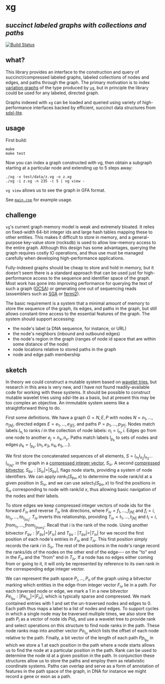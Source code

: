 # xg
## *succinct labeled graphs with collections and paths*

[![Build Status](https://travis-ci.org/vgteam/xg.svg)](https://travis-ci.org/vgteam/xg)

## what?

This library provides an interface to the construction and query of succinct/compressed labeled graphs, labeled collections of nodes and edges, and paths through the graph. The primary motivation is to index [variation graphs](https://github.com/ekg/vg#vg) of the type produced by [`vg`](https://github.com/ekg/vg), but in principle the library could be used for any labeled, directed graph.

Graphs indexed with `xg` can be loaded and queried using variety of high-performance interfaces backed by efficient, succinct data structures from [sdsl-lite](https://github.com/simongog/sdsl-lite).

## usage

First build:

```shell
make
make test
```

Now you can index a graph constructed with vg, then obtain a subgraph starting at a particular node and extending up to 5 steps away:

```shell
./xg -v test/data/z.vg -o z.xg
./xg -i z.xg -n 235 -c 5 | vg view -
```

`vg view` allows us to see the graph in GFA format.

See [`main.cpp`](https://github.com/ekg/xg/blob/master/main.cpp) for example usage.

## challenge

`vg`'s current graph memory model is weak and extremely bloated. It relies on fixed-width 64-bit integer ids and large hash tables mapping these to other entities. This makes it difficult to store in memory, and a general-purpose key-value store (rocksdb) is used to allow low-memory access to the entire graph. Although this design has some advantages, querying the graph requires costly IO operations, and thus use must be managed carefully when developing high-performance applications.

Fully-indexed graphs should be cheap to store and hold in memory, but it doesn't seem there is a standard approach that can be used just for high-performance access to the sequence and identifier space of the graph. Most work has gone into improving performance for querying the text of such a graph ([GCSA](https://github.com/jltsiren/gcsa2)) or generating one out of sequencing reads (assemblers such as [SGA](https://github.com/jts/sga) or [fermi2](https://github.com/lh3/fermi2)).

The basic requirement is a system that a minimal amount of memory to store the sequence of the graph, its edges, and paths in the graph, but still allows constant-time access to the essential features of the graph. The system should support accessing:

* the node's label (a DNA sequence, for instance, or URL)
* the node's neighbors (inbound and outbound edges)
* the node's region in the graph (ranges of node id space that are within some distance of the node)
* node locations relative to stored paths in the graph
* node and edge path membership

## sketch

In theory we could construct a mutable system based on <a href="http://arxiv.org/abs/1204.3581">wavelet tries</a>, but research in this area is very new, and I have not found readily-available code for working with these systems. It should be possible to construct mutable wavelet tries using sdsl-lite as a basis, but at present this may be too complex an objective. An immutable system seems like a straightforward thing to do.

First some definitions. We have a graph <span class="math inline"><em>G</em> = <em>N</em>, <em>E</em>, <em>P</em></span> with nodes <span class="math inline"><em>N</em> = <em>n</em><sub>1</sub>, …, <em>n</em><sub>|<em>N</em>|</sub></span>, directed edges <span class="math inline"><em>E</em> = <em>e</em><sub>1</sub>, …, <em>e</em><sub>|<em>E</em>|</sub></span>, and paths <span class="math inline"><em>P</em> = <em>p</em><sub>1</sub>, …, <em>p</em><sub>|<em>P</em>|</sub></span>. Nodes match labels <span class="math inline"><em>l</em><sub><em>n</em><sub><em>i</em></sub></sub></span> to ranks <span class="math inline"><em>i</em></span> in the collection of node labels: <span class="math inline"><em>n</em><sub><em>i</em></sub> = <em>l</em><sub><em>n</em><sub><em>i</em></sub></sub>, <em>i</em></span>. Edges go from one node to another <span class="math inline"><em>e</em><sub><em>j</em></sub> = <em>n</em><sub><em>x</em></sub>, <em>n</em><sub><em>y</em></sub></span>. Paths match labels <span class="math inline"><em>l</em><sub><em>p</em><sub><em>k</em></sub></sub></span> to sets of nodes and edges <span class="math inline"><em>p</em><sub><em>k</em></sub> = <em>l</em><sub><em>p</em><sub><em>k</em></sub></sub>, {<em>n</em><sub>1</sub>, <em>e</em><sub>3</sub>, <em>n</em><sub>4</sub>, <em>e</em><sub>5</sub>, …}</span>.

We first store the concatenated sequences of all elements, <span class="math inline"><em>S</em> = <em>l</em><sub><em>n</em><sub>1</sub></sub><em>l</em><sub><em>n</em><sub>2</sub></sub><em>l</em><sub><em>n</em><sub>3</sub></sub>…<em>l</em><sub><em>n</em><sub>|<em>N</em>|</sub></sub></span>, in the graph in a <a href="https://github.com/simongog/sdsl-lite/blob/master/include/sdsl/enc_vector.hpp#L48-L58">compressed integer vector</a>, <span class="math inline"><em>S</em><sub><em>i</em><em>v</em></sub></span>. A second <a href="https://github.com/simongog/sdsl-lite/blob/master/include/sdsl/rrr_vector.hpp">compressed bitvector</a>, <span class="math inline"><em>S</em><sub><em>b</em><em>v</em></sub> : |<em>S</em><sub><em>i</em><em>v</em></sub>|=|<em>S</em><sub><em>b</em><em>v</em></sub>|</span>, flags node starts, providing a system of node identifiers. We can apply <span class="math inline"><em>r</em><em>a</em><em>n</em><em>k</em><sub>1</sub>(<em>S</em><sub><em>b</em><em>v</em></sub>, <em>x</em>)</span> to determine the node rank/id at a given position in <span class="math inline"><em>S</em><sub><em>i</em><em>v</em></sub></span>, and we can use <span class="math inline"><em>s</em><em>e</em><em>l</em><em>e</em><em>c</em><em>t</em><sub>1</sub>(<em>S</em><sub><em>b</em><em>v</em></sub>, <em>x</em>)</span> to find the positions in <span class="math inline"><em>S</em><sub><em>i</em><em>v</em></sub></span> corresponding to node with rank/id <span class="math inline"><em>x</em></span>, thus allowing basic navigation of the nodes and their labels.

To store edges we keep compressed integer vectors of node ids for the forward <span class="math inline"><em>F</em><sub><em>i</em><em>v</em></sub></span> and reverse <span class="math inline"><em>T</em><sub><em>i</em><em>v</em></sub></span> link directions, where <span class="math inline"><em>F</em><sub><em>i</em><em>v</em></sub> = <em>f</em><sub>1</sub>, …, <em>f</em><sub>|<em>N</em>|</sub></span> and <span class="math inline"><em>f</em><sub><em>i</em></sub> = <em>i</em>, <em>t</em><em>o</em><sub><em>i</em><sub>1</sub></sub>, …, <em>t</em><em>o</em><sub><em>i</em><sub>|<em>t</em><em>o</em><sub><em>i</em></sub>|</sub></sub></span>. <span class="math inline"><em>T</em><sub><em>i</em><em>v</em></sub></span> inverts this relationship, providing <span class="math inline"><em>T</em><sub><em>i</em><em>v</em></sub> = <em>t</em><sub>1</sub>, …, <em>t</em><sub>|<em>N</em>|</sub></span> and <span class="math inline"><em>t</em><sub><em>i</em></sub> = <em>i</em>, <em>f</em><em>r</em><em>o</em><em>m</em><sub><em>i</em><sub>1</sub></sub>, …, <em>f</em><em>r</em><em>o</em><em>m</em><sub><em>i</em><sub>|<em>f</em><em>r</em><em>o</em><em>m</em><sub><em>i</em></sub>|</sub></sub></span>. Recall that <span class="math inline"><em>i</em></span> is the rank of the node. Using another bitvector <span class="math inline"><em>F</em><sub><em>b</em><em>v</em></sub> : |<em>F</em><sub><em>b</em><em>v</em></sub>|=|<em>F</em><sub><em>i</em><em>v</em></sub>|</span> and <span class="math inline"><em>T</em><sub><em>b</em><em>v</em></sub> : |<em>T</em><sub><em>b</em><em>v</em></sub>|=|<em>T</em><sub><em>i</em><em>v</em></sub>|</span> for we record the first position of each node's entries in <span class="math inline"><em>F</em><sub><em>i</em><em>v</em></sub></span> and <span class="math inline"><em>T</em><sub><em>i</em><em>v</em></sub></span>. This first position simply records the rank <span class="math inline"><em>i</em></span> in <span class="math inline"><em>S</em><sub><em>i</em><em>v</em></sub></span>. The rest of the positions in the node's range record the ranks/ids of the nodes on the other end of the edge--- on the &quot;to&quot; end in the <span class="math inline"><em>F</em><sub><em>i</em><em>v</em></sub></span> and the &quot;from&quot; end in <span class="math inline"><em>T</em><sub><em>i</em><em>v</em></sub></span>. If a node has no edges either coming from or going to it, it will only be represented by reference to its own rank in the correspending edge integer vector.

We can represent the path space <span class="math inline"><em>P</em><sub><em>i</em></sub>, …, <em>P</em><sub><em>n</em></sub></span> of the graph using a bitvector marking which entities in the edge-from integer vector <span class="math inline"><em>F</em><sub><em>i</em><em>v</em></sub></span> lie in a path. For each traversed node or edge, we mark a 1 in a new bitvector <span class="math inline"><em>P</em><em>e</em><sub><em>i</em><sub><em>b</em><em>v</em></sub></sub> : |<em>P</em><em>e</em><sub><em>i</em><sub><em>b</em><em>v</em></sub></sub>|=|<em>F</em><sub><em>i</em><em>v</em></sub>|</span>, which is typically sparse and compressed. We mark contained entries with 1 and set the un-traversed nodes and edges to 0. Each path thus maps a label to a list of nodes and edges. To support cycles in which a single node may be traversed multiple times, we also store the path <span class="math inline"><em>P</em><sub><em>i</em></sub></span> as a vector of node ids <span class="math inline"><em>P</em><em>i</em><em>d</em><sub><em>i</em></sub></span>, and use a wavelet tree to provide rank and select operations on this structure to find node ranks in the path. These node ranks map into another vector <span class="math inline"><em>P</em><em>o</em><sub><em>i</em><sub><em>i</em><em>v</em></sub></sub></span> which lists the offset of each node relative to the path. Finally, a bit vector of the length of each path <span class="math inline"><em>P</em><em>p</em><sub><em>i</em><sub><em>b</em><em>v</em></sub></sub></span> in which we store a <span class="math inline">1</span> at each position in the path where a node starts allows us to find the node at a particular position in the path. Rank can be used to determine the node id at a given position in the path. In conjunction these structures allow us to store the paths and employ them as relativistic coordinate systems. Paths can overlap and serve as a form of annotation of features in the path space of the graph, in DNA for instance we might record a gene or exon as a path.
